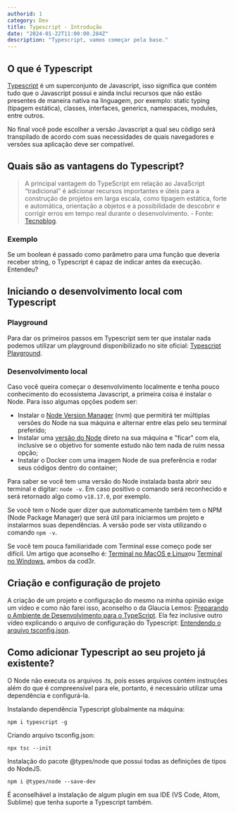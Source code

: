 ```yaml
---
authorid: 1
category: Dev
title: Typescript - Introdução
date: "2024-01-22T11:00:00.284Z"
description: "Typescript, vamos começar pela base."
---
```


## O que é Typescript

[Typescript](https://www.typescriptlang.org/) é um superconjunto de Javascript, isso significa que contém tudo que o Javascript possui e ainda inclui recursos que não estão presentes de maneira nativa na linguagem, por exemplo: static typing (tipagem estática), classes, interfaces, generics, namespaces, modules, entre outros.

No final você pode escolher a versão Javascript a qual seu código será transpilado de acordo com suas necessidades de quais navegadores e versões sua aplicação deve ser compatível.

## Quais são as vantagens do Typescript?

> A principal vantagem do TypeScript em relação ao JavaScript “tradicional” é adicionar recursos importantes e úteis para a construção de projetos em larga escala, como tipagem estática, forte e automática, orientação a objetos e a possibilidade de descobrir e corrigir erros em tempo real durante o desenvolvimento. - Fonte: [Tecnoblog](https://tecnoblog.net/responde/o-que-e-typescript-guia-para-iniciantes/).

### Exemplo

Se um boolean é passado como parâmetro para uma função que deveria receber string, o Typescript é capaz de indicar antes da execução. Entendeu?

## Iniciando o desenvolvimento local com Typescript

### Playground

Para dar os primeiros passos em Typescript sem ter que instalar nada podemos utilizar um playground disponibilizado no site oficial: [Typescript Playground](https://www.typescriptlang.org/play).

### Desenvolvimento local

Caso você queira começar o desenvolvimento localmente e tenha pouco conhecimento do ecossistema Javascript, a primeira coisa é instalar o Node. Para isso algumas opções podem ser:

- Instalar o [Node Version Manager](https://github.com/nvm-sh/nvm) (nvm) que permitirá ter múltiplas versões do Node na sua máquina e alternar entre elas pelo seu terminal preferido;
- Instalar uma [versão do Node](https://nodejs.org/en) direto na sua máquina e "ficar" com ela, inclusive se o objetivo for somente estudo não tem nada de ruim nessa opção;
- Instalar o Docker com uma imagem Node de sua preferência e rodar seus códigos dentro do container;

Para saber se você tem uma versão do Node instalada basta abrir seu terminal e digitar: `node -v`. Em caso positivo o comando será reconhecido e será retornado algo como `v18.17.0`, por exemplo.

Se você tem o Node quer dizer que automaticamente também tem o NPM (Node Package Manager) que será útil para iniciarmos um projeto e instalarmos suas dependências. A versão pode ser vista utilizando o comando `npm -v`.

Se você tem pouca familiaridade com Terminal esse começo pode ser difícil. Um artigo que aconselho é: [Terminal no MacOS e Linux](https://blog.cod3r.com.br/terminal-no-macos-e-linux/)ou [Terminal no Windows](https://blog.cod3r.com.br/terminal-no-windows/), ambos da cod3r.

## Criação e configuração de projeto

A criação de um projeto e configuração do mesmo na minha opinião exige um vídeo e como não farei isso, aconselho o da Glaucia Lemos: [Preparando o Ambiente de Desenvolvimento para o TypeScript](https://www.youtube.com/watch?v=J-sMh3DF10U). Ela fez inclusive outro vídeo explicando o arquivo de configuração do Typescript: [Entendendo o arquivo tsconfig.json](https://www.youtube.com/watch?v=iYXzT08sX5Y).


## Como adicionar Typescript ao seu projeto já existente?

O Node não executa os arquivos .ts, pois esses arquivos contém instruções além do que é compreensível para ele, portanto, é necessário utilizar uma dependência e configurá-la.

Instalando dependência Typescript globalmente na máquina:

```
npm i typescript -g
```

Criando arquivo tsconfig.json:

```
npx tsc --init
```

Instalação do pacote @types/node que possui todas as definições de tipos do NodeJS.

```
npm i @types/node --save-dev
```

É aconselhável a instalação de algum plugin em sua IDE (VS Code, Atom, Sublime) que tenha suporte a Typescript também.
